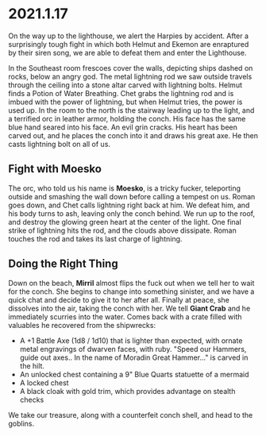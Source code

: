 # 2021.1.17

On the way up to the lighthouse, we alert the Harpies by accident. After a surprisingly tough fight in which both Helmut and Ekemon are enraptured by their siren song, we are able to defeat them and enter the Lighthouse.

In the Southeast room frescoes cover the walls, depicting ships dashed on rocks, below an angry god. The metal lightning rod we saw outside travels through the ceiling into a stone altar carved with lightning bolts. Helmut finds a Potion of Water Breathing. Chet grabs the lightning rod and is imbued with the power of lightning, but when Helmut tries, the power is used up. In the room to the north is the stairway leading up to the light, and a terrified orc in leather armor, holding the conch. His face has the same blue hand seared into his face. An evil grin cracks. His heart has been carved out, and he places the conch into it and draws his great axe. He then casts lightning bolt on all of us.

## Fight with Moesko

The orc, who told us his name is **Moesko**, is a tricky fucker, teleporting outside and smashing the wall down before calling a tempest on us. Roman goes down, and Chet calls lightning right back at him. We defeat him, and his body turns to ash, leaving only the conch behind. We run up to the roof, and destroy the glowing green heart at the center of the light. One final strike of lightning hits the rod, and the clouds above dissipate. Roman touches the rod and takes its last charge of lightning.

## Doing the Right Thing

Down on the beach, **Mirril** almost flips the fuck out when we tell her to wait for the conch. She begins to change into something sinister, and we have a quick chat and decide to give it to her after all. Finally at peace, she dissolves into the air, taking the conch with her. We tell **Giant Crab** and he immediately scurries into the water. Comes back with a crate filled with valuables he recovered from the shipwrecks:

- A +1 Battle Axe (1d8 / 1d10) that is lighter than expected, with ornate metal engravings of dwarven faces, with ruby. "Speed our Hammers, guide out axes.. In the name of Moradin Great Hammer..." is carved in the hilt.
- An unlocked chest containing a 9" Blue Quarts statuette of a mermaid
- A locked chest
- A black cloak with gold trim, which provides advantage on stealth checks

We take our treasure, along with a counterfeit conch shell, and head to the goblins.
